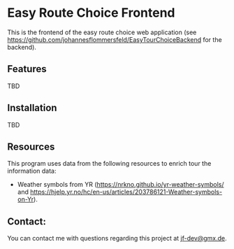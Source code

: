 # Easy Route Choice Frontend
This is the frontend of the easy route choice web application (see https://github.com/johannesflommersfeld/EasyTourChoiceBackend for the backend).

## Features
TBD

## Installation
TBD

## Resources
This program uses data from the following resources to enrich tour the information data:
* Weather symbols from YR (https://nrkno.github.io/yr-weather-symbols/ and https://hjelp.yr.no/hc/en-us/articles/203786121-Weather-symbols-on-Yr).

## Contact: 
You can contact me with questions regarding this project at jf-dev@gmx.de.
